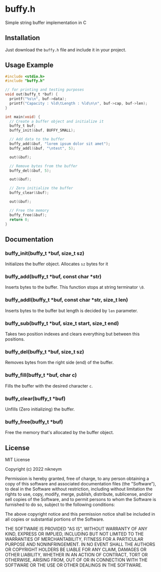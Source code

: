 buffy.h
====
Simple string buffer implementation in C

## Installation
Just download the `buffy.h` file and include it in your project.

## Usage Example
```c
#include <stdio.h>
#include "buffy.h"

// for printing and testing purposes
void out(buffy_t *buf) {
  printf("%s\n", buf->data);
  printf("Capacity : %ld\tLength : %ld\n\n", buf->cap, buf->len);
}

int main(void) {
  // Create a buffer object and initialize it
  buffy_t buf;
  buffy_init(&buf, BUFFY_SMALL);

  // Add data to the buffer
  buffy_add(&buf, "lorem ipsum dolor sit amet");
  buffy_addl(&buf, "\ntest", 5);

  out(&buf);

  // Remove bytes from the buffer
  buffy_del(&buf, 5);

  out(&buf);

  // Zero initialize the buffer
  buffy_clear(&buf);

  out(&buf);

  // Free the memory
  buffy_free(&buf);
  return 0;
}
```

## Documentation

### buffy_init(buffy_t *buf, size_t sz)
Initializes the buffer object. Allocates `sz` bytes for it

### buffy_add(buffy_t *buf, const char *str)
Inserts bytes to the buffer. This function stops at string terminator `\0`.

### buffy_addl(buffy_t *buf, const char *str, size_t len)
Inserts bytes to the buffer but length is decided by `len` parameter.

### buffy_sub(buffy_t *buf, size_t start, size_t end)
Takes two position indexes and clears everything but between this positions.

### buffy_del(buffy_t *buf, size_t sz)
Removes bytes from the right side (end) of the buffer.

### buffy_fill(buffy_t *buf, char c)
Fills the buffer with the desired character `c`.

### buffy_clear(buffy_t *buf)
Unfills (Zero initializing) the buffer.

### buffy_free(buffy_t *buf)
Free the memory that's allocated by the buffer object.

## License
MIT License

Copyright (c) 2022 nikneym

Permission is hereby granted, free of charge, to any person obtaining a copy
of this software and associated documentation files (the "Software"), to deal
in the Software without restriction, including without limitation the rights
to use, copy, modify, merge, publish, distribute, sublicense, and/or sell
copies of the Software, and to permit persons to whom the Software is
furnished to do so, subject to the following conditions:

The above copyright notice and this permission notice shall be included in all
copies or substantial portions of the Software.

THE SOFTWARE IS PROVIDED "AS IS", WITHOUT WARRANTY OF ANY KIND, EXPRESS OR
IMPLIED, INCLUDING BUT NOT LIMITED TO THE WARRANTIES OF MERCHANTABILITY,
FITNESS FOR A PARTICULAR PURPOSE AND NONINFRINGEMENT. IN NO EVENT SHALL THE
AUTHORS OR COPYRIGHT HOLDERS BE LIABLE FOR ANY CLAIM, DAMAGES OR OTHER
LIABILITY, WHETHER IN AN ACTION OF CONTRACT, TORT OR OTHERWISE, ARISING FROM,
OUT OF OR IN CONNECTION WITH THE SOFTWARE OR THE USE OR OTHER DEALINGS IN THE
SOFTWARE.